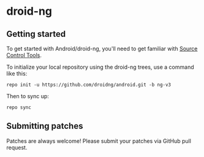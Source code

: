 droid-ng
===========

Getting started
---------------

To get started with Android/droid-ng, you'll need to get familiar with [Source Control Tools](https://source.android.com/setup/develop).

To initialize your local repository using the droid-ng trees, use a command like this:
```
repo init -u https://github.com/droidng/android.git -b ng-v3
```
Then to sync up:
```
repo sync
```


Submitting patches
------------------
Patches are always welcome! Please submit your patches via GitHub pull request.
